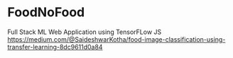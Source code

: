 # FoodNoFood

Full Stack ML Web Application using TensorFLow JS
https://medium.com/@SaideshwarKotha/food-image-classification-using-transfer-learning-8dc9611d0a84
